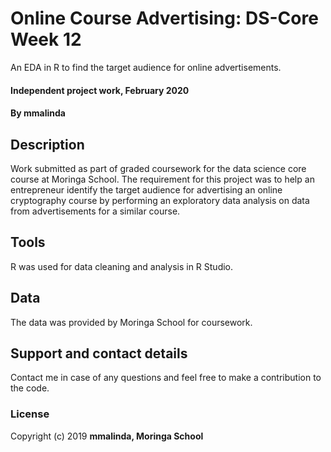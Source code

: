 # Online Course Advertising: DS-Core Week 12
An EDA in R to find the target audience for online advertisements.

#### Independent project work, February 2020
#### By **mmalinda**
## Description
Work submitted as part of graded coursework for the data science core course at Moringa School.
The requirement for this project was to help an entrepreneur identify the target audience for advertising an online cryptography course by performing an exploratory data analysis on data from advertisements for a similar course. 
## Tools
R was used for data cleaning and analysis in R Studio. 
## Data
The data was provided by Moringa School for coursework.
## Support and contact details
Contact me in case of any questions and feel free to make a contribution to the code.
### License
Copyright (c) 2019 **mmalinda, Moringa School**

